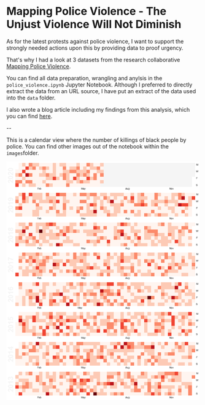 # Mapping Police Violence - The Unjust Violence Will Not Diminish
 As for the latest protests against police violence, I want to support the strongly needed actions upon this by providing data to proof urgency.

 That's why I had a look at 3 datasets from the research collaborative [Mapping Police Violence](https://mappingpoliceviolence.org/).

 You can find all data preparation, wrangling and anylsis in the `police_violence.ipynb` Jupyter Notebook.
 Although I preferred to directly extract the data from an URL source, I have put an extract of the data used into the `data` folder.

I also wrote a blog article including my findings from this analysis, which you can find [here](https://medium.com/@keanu.forthmann/mapping-police-violence-the-unjust-violence-will-not-diminish-bd3a02014ddc).

--


This is a calendar view where the number of killings of black people by police. You can find other images out of the notebook within the `images`folder.

![Police killings - The unjust violence will not diminish](images/calendarplot.png)
